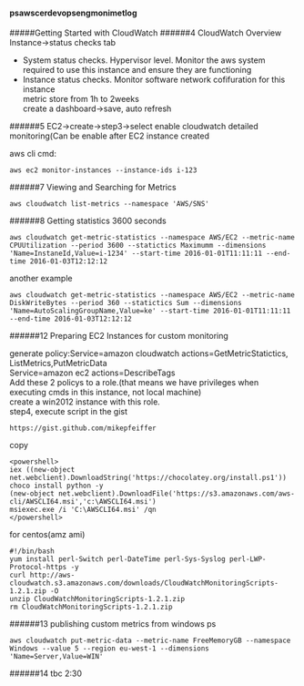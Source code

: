 #### psawscerdevopsengmonimetlog
#####Getting Started with CloudWatch
######4 CloudWatch Overview
Instance->status checks tab
- System status checks. Hypervisor level. Monitor the aws system required to use this instance and ensure they are functioning
- Instance status checks. Monitor software network cofifuration for this instance  
metric store from 1h to 2weeks  
create a dashboard->save, auto refresh


######5
EC2->create->step3->select enable cloudwatch detailed monitoring(Can be enable after EC2 instance created  

aws cli cmd:
```
aws ec2 monitor-instances --instance-ids i-123 
```

######7 Viewing and Searching for Metrics
```
aws cloudwatch list-metrics --namespace 'AWS/SNS'
```
######8 Getting statistics
3600 seconds
``` 
aws cloudwatch get-metric-statistics --namespace AWS/EC2 --metric-name CPUUtilization --period 3600 --statictics Maximumm --dimensions 'Name=InstaneId,Value=i-1234' --start-time 2016-01-01T11:11:11 --end-time 2016-01-03T12:12:12
```
another example
```
aws cloudwatch get-metric-statistics --namespace AWS/EC2 --metric-name DiskWriteBytes --period 360 --statictics Sum --dimensions 'Name=AutoScalingGroupName,Value=ke' --start-time 2016-01-01T11:11:11 --end-time 2016-01-03T12:12:12
```

######12 Preparing EC2 Instances for custom monitoring

generate policy:Service=amazon cloudwatch actions=GetMetricStatictics, ListMetrics,PutMetricData  
Service=amazon ec2 actions=DescribeTags  
Add these 2 policys to a role.(that means we have privileges when executing cmds in this instance, not local machine)  
create a win2012 instance with this role.  
step4, execute script in the gist
```
https://gist.github.com/mikepfeiffer
```
copy
```
<powershell>
iex ((new-object net.webclient).DownloadString('https://chocolatey.org/install.ps1'))
choco install python -y
(new-object net.webclient).DownloadFile('https://s3.amazonaws.com/aws-cli/AWSCLI64.msi','c:\AWSCLI64.msi')
msiexec.exe /i 'C:\AWSCLI64.msi' /qn
</powershell>
```
for centos(amz ami)
```
#!/bin/bash
yum install perl-Switch perl-DateTime perl-Sys-Syslog perl-LWP-Protocol-https -y
curl http://aws-cloudwatch.s3.amazonaws.com/downloads/CloudWatchMonitoringScripts-1.2.1.zip -O
unzip CloudWatchMonitoringScripts-1.2.1.zip
rm CloudWatchMonitoringScripts-1.2.1.zip
```



######13 publishing custom metrics from windows
ps
```
aws cloudwatch put-metric-data --metric-name FreeMemoryGB --namespace Windows --value 5 --region eu-west-1 --dimensions 'Name=Server,Value=WIN'
```
######14
tbc 2:30
